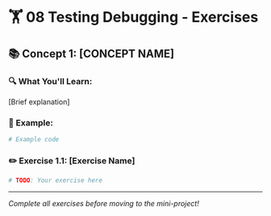 # 🏋️ 08 Testing Debugging - Exercises

## 📚 Concept 1: [CONCEPT NAME]

### 🔍 What You'll Learn:
[Brief explanation]

### 📖 Example:
```python
# Example code
```

### ✏️ Exercise 1.1: [Exercise Name]
```python
# TODO: Your exercise here
```

---

*Complete all exercises before moving to the mini-project!*
